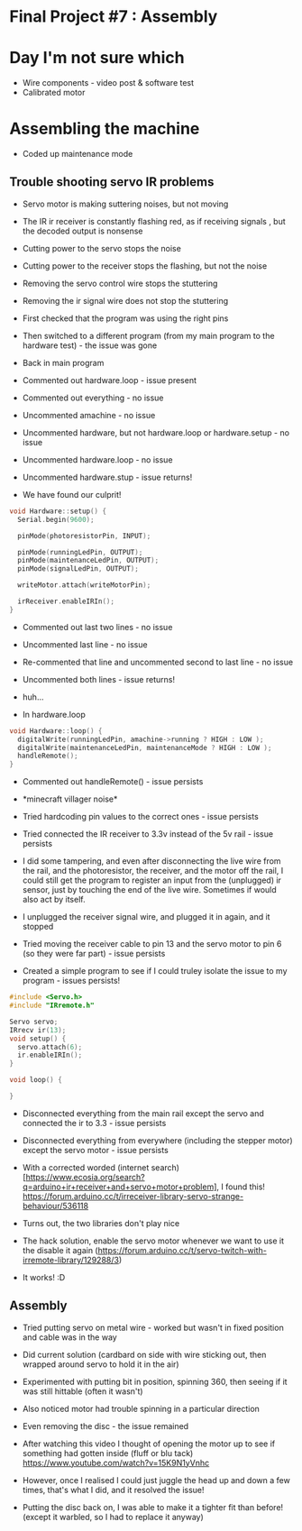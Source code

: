 # Final Project #7 : Assembly

# Day I'm not sure which
* Wire components - video post & software test
* Calibrated motor

# Assembling the machine

* Coded up maintenance mode

## Trouble shooting servo IR problems
* Servo motor is making suttering noises, but not moving
* The IR ir receiver is constantly flashing red, as if receiving signals , but the decoded output is nonsense

* Cutting power to the servo stops the noise
* Cutting power to the receiver stops the flashing, but not the noise
* Removing the servo control wire stops the stuttering
* Removing the ir signal wire does not stop the stuttering

* First checked that the program was using the right pins
* Then switched to a different program (from my main program to the hardware test) - the issue was gone

* Back in main program
* Commented out hardware.loop - issue present
* Commented out everything - no issue
* Uncommented amachine - no issue
* Uncommented hardware, but not hardware.loop or hardware.setup - no issue
* Uncommented hardware.loop - no issue
* Uncommented hardware.stup - issue returns!
* We have found our culprit!

```cpp
void Hardware::setup() {
  Serial.begin(9600);

  pinMode(photoresistorPin, INPUT);

  pinMode(runningLedPin, OUTPUT);
  pinMode(maintenanceLedPin, OUTPUT);
  pinMode(signalLedPin, OUTPUT);

  writeMotor.attach(writeMotorPin);

  irReceiver.enableIRIn();
}
```

* Commented out last two lines - no issue
* Uncommented last line - no issue
* Re-commented that line and uncommented second to last line - no issue
* Uncommented both lines - issue returns!
* huh...

* In hardware.loop

```cpp
void Hardware::loop() {
  digitalWrite(runningLedPin, amachine->running ? HIGH : LOW );
  digitalWrite(maintenanceLedPin, maintenanceMode ? HIGH : LOW );
  handleRemote();
}
```

* Commented out handleRemote() - issue persists
* \*minecraft villager noise\*

* Tried hardcoding pin values to the correct ones - issue persists
* Tried connected the IR receiver to 3.3v instead of the 5v rail - issue persists

* I did some tampering, and even after disconnecting the live wire from the rail, and the photoresistor, the receiver, and the motor off the rail, I could still get the program to register an input from the (unplugged) ir sensor, just by touching the end of the live wire. Sometimes if would also act by itself.
* I unplugged the receiver signal wire, and plugged it in again, and it stopped
* Tried moving the receiver cable to pin 13 and the servo motor to pin 6 (so they were far part) - issue persists

* Created a simple program to see if I could truley isolate the issue to my program - issues persists!
```cpp
#include <Servo.h>
#include "IRremote.h"

Servo servo;
IRrecv ir(13);
void setup() {
  servo.attach(6);
  ir.enableIRIn();
}

void loop() {

}
```
* Disconnected everything from the main rail except the servo and connected the ir to 3.3 - issue persists
* Disconnected everything from everywhere (including the stepper motor) except the servo motor - issue persists

* With a corrected worded (internet search)[https://www.ecosia.org/search?q=arduino+ir+receiver+and+servo+motor+problem], I found this! https://forum.arduino.cc/t/irreceiver-library-servo-strange-behaviour/536118
* Turns out, the two libraries don't play nice
* The hack solution, enable the servo motor whenever we want to use it the disable it again (https://forum.arduino.cc/t/servo-twitch-with-irremote-library/129288/3)
* It works! :D

## Assembly
* Tried putting servo on metal wire - worked but wasn't in fixed position and cable was in the way
* Did current solution (cardbard on side with wire sticking out, then wrapped around servo to hold it in the air)

* Experimented with putting bit in position, spinning 360, then seeing if it was still hittable (often it wasn't)
* Also noticed motor had trouble spinning in a particular direction
* Even removing the disc - the issue remained
* After watching this video I thought of opening the motor up to see if something had gotten inside (fluff or blu tack) https://www.youtube.com/watch?v=15K9N1yVnhc
* However, once I realised I could just juggle the head up and down a few times, that's what I did, and it resolved the issue!
* Putting the disc back on, I was able to make it a tighter fit than before! (except it warbled, so I had to replace it anyway)
